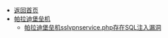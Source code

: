 - [返回首页](/)
- [帕拉迪堡垒机](帕拉迪堡垒机/)
  - [帕拉迪堡垒机sslvpnservice.php存在SQL注入漏洞](帕拉迪堡垒机/帕拉迪堡垒机sslvpnservice.php存在SQL注入漏洞.md)
